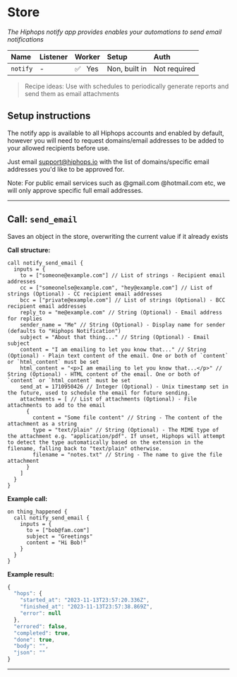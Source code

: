 # Store

_The Hiphops notify app provides enables your automations to send email notifications_

|Name|Listener|Worker|Setup|Auth|
|:---|:-------|:-----|:----|:---|
|`notify`| - |:white_check_mark:&nbsp;&nbsp;&nbsp;Yes|Non, built in|Not required|

> Recipe ideas: Use with schedules to periodically generate reports and send them as email attachments

## Setup instructions

The notify app is available to all Hiphops accounts and enabled by default, however you will need to request domains/email addresses to be added to your allowed recipients before use.

Just email support@hiphops.io with the list of domains/specific email addresses you'd like to be approved for.

Note: For public email services such as @gmail.com @hotmail.com etc, we will only approve specific full email addresses.

---

## Call: `send_email`

Saves an object in the store, overwriting the current value if it already exists

**Call structure:**

```hcl
call notify_send_email {
  inputs = {
    to = ["someone@example.com"] // List of strings - Recipient email addresses
    cc = ["someonelse@example.com", "hey@example.com"] // List of strings (Optional) - CC recipient email addresses
    bcc = ["private@example.com"] // List of strings (Optional) - BCC recipient email addresses
    reply_to = "me@example.com" // String (Optional) - Email address for replies
    sender_name = "Me" // String (Optional) - Display name for sender (defaults to "Hiphops Notification")
    subject = "About that thing..." // String (Optional) - Email subject
    content = "I am emailing to let you know that..." // String (Optional) - Plain text content of the email. One or both of `content` or `html_content` must be set
    html_content = "<p>I am emailing to let you know that...</p>" // String (Optional) - HTML content of the email. One or both of `content` or `html_content` must be set
    send_at = 1710950426 // Integer (Optional) - Unix timestamp set in the future, used to schedule the email for future sending.
    attachments = [ // List of attachments (Optional) - File attachments to add to the email
      {
        content = "Some file content" // String - The content of the attachment as a string
        type = "text/plain" // String (Optional) - The MIME type of the attachment e.g. "application/pdf". If unset, Hiphops will attempt to detect the type automatically based on the extension in the filename, falling back to "text/plain" otherwise.
        filename = "notes.txt" // String - The name to give the file attachment
      }
    ]
  }
}
```

**Example call:**

```hcl
on thing_happened {
  call notify_send_email {
    inputs = {
      to = ["bob@fam.com"]
      subject = "Greetings"
      content = "Hi Bob!"
    }
  }
}
```

**Example result:**

```js
{
  "hops": {
    "started_at": "2023-11-13T23:57:20.336Z",
    "finished_at": "2023-11-13T23:57:38.869Z",
    "error": null
  },
  "errored": false,
  "completed": true,
  "done": true,
  "body": "",
  "json": ""
}
```

---
